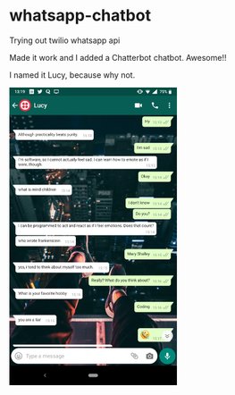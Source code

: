 # whatsapp-chatbot
Trying out twilio whatsapp api


Made it work and I added a Chatterbot chatbot. Awesome!!

I named it Lucy, because why not.

<img src="Screenshot_20200123-131951.png" width='300'/>
